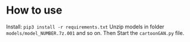 # How to use
Install: `pip3 install -r requirements.txt`
Unzip models in folder `models/model_NUMBER.7z.001` and so on.
Then Start the `cartoonGAN.py` file.